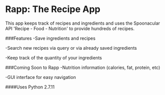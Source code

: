 # Rapp: The Recipe App
This app keeps track of recipes and ingredients and uses the Spoonacular API 'Recipe - Food - Nutrition' to provide hundreds of recipes.

###Features
-Save ingredients and recipes

-Search new recipes via query or via already saved ingredients

-Keep track of the quantity of your ingredients

###Coming Soon to Rapp
-Nutrition information (calories, fat, protein, etc)

-GUI interface for easy navigation



####Uses Python 2.7.11
